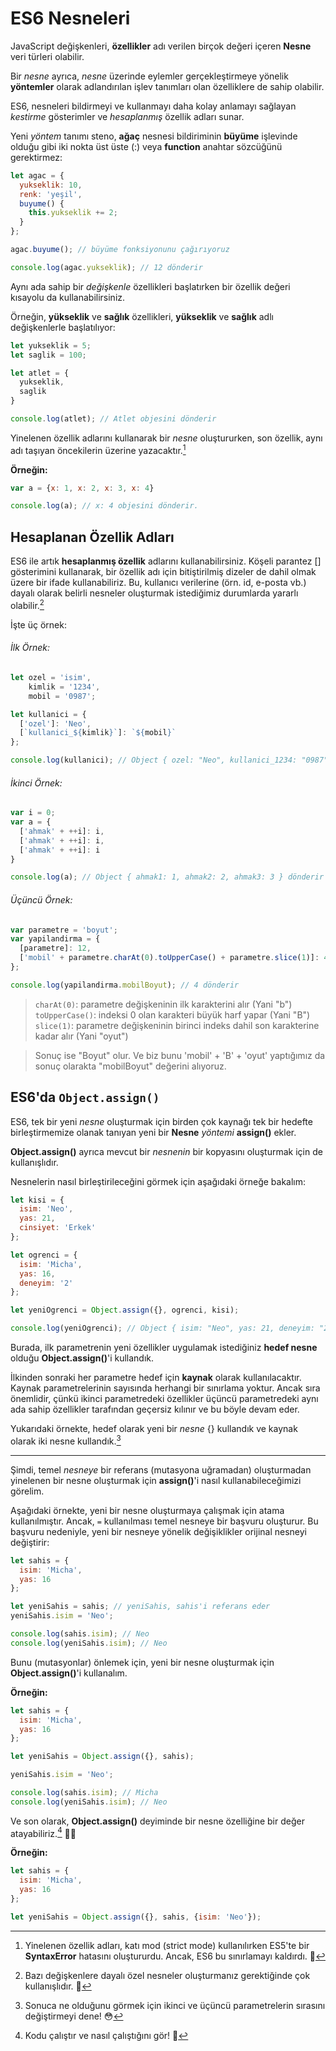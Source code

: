 # ES6 Nesneleri

JavaScript değişkenleri, **özellikler** adı verilen birçok değeri içeren **Nesne** veri türleri olabilir.

Bir *nesne* ayrıca, *nesne* üzerinde eylemler gerçekleştirmeye yönelik **yöntemler** olarak adlandırılan işlev tanımları olan özelliklere de sahip olabilir.

ES6, nesneleri bildirmeyi ve kullanmayı daha kolay anlamayı sağlayan *kestirme* gösterimler ve *hesaplanmış* özellik adları sunar.

Yeni *yöntem* tanımı steno, **ağaç** nesnesi bildiriminin **büyüme** işlevinde olduğu gibi iki nokta üst üste (:) veya **function** anahtar sözcüğünü gerektirmez:

```javascript
let agac = {
  yukseklik: 10,
  renk: 'yeşil',
  buyume() {
    this.yukseklik += 2;
  }
};

agac.buyume(); // büyüme fonksiyonunu çağırıyoruz

console.log(agac.yukseklik); // 12 dönderir
```

Aynı ada sahip bir *değişkenle* özellikleri başlatırken bir özellik değeri kısayolu da kullanabilirsiniz.

Örneğin, **yükseklik** ve **sağlık** özellikleri, **yükseklik** ve **sağlık** adlı değişkenlerle başlatılıyor:

```javascript
let yukseklik = 5;
let saglik = 100;

let atlet = {
  yukseklik,
  saglik
}

console.log(atlet); // Atlet objesini dönderir
```

Yinelenen özellik adlarını kullanarak bir *nesne* oluştururken, son özellik, aynı adı taşıyan öncekilerin üzerine yazacaktır.[^1]

**Örneğin:**

```javascript
var a = {x: 1, x: 2, x: 3, x: 4}

console.log(a); // x: 4 objesini dönderir.
```

  [^1]: Yinelenen özellik adları, katı mod (strict mode) kullanılırken ES5'te bir **SyntaxError** hatasını oluştururdu. Ancak, ES6 bu sınırlamayı kaldırdı. 🤠
  
## Hesaplanan Özellik Adları

ES6 ile artık **hesaplanmış özellik** adlarını kullanabilirsiniz. Köşeli parantez [] gösterimini kullanarak, bir özellik adı için bitiştirilmiş dizeler de dahil olmak üzere bir ifade kullanabiliriz. Bu, kullanıcı verilerine (örn. id, e-posta vb.) dayalı olarak belirli nesneler oluşturmak istediğimiz durumlarda yararlı olabilir.[^2]

İşte üç örnek:

###### İlk Örnek:

```javascript
let ozel = 'isim',
    kimlik = '1234',
    mobil = '0987';

let kullanici = {
  ['ozel']: 'Neo',
  [`kullanici_${kimlik}`]: `${mobil}`
};

console.log(kullanici); // Object { ozel: "Neo", kullanici_1234: "0987" } dönderir
```

###### İkinci Örnek:

```javascript
var i = 0;
var a = {
  ['ahmak' + ++i]: i,
  ['ahmak' + ++i]: i,
  ['ahmak' + ++i]: i
}

console.log(a); // Object { ahmak1: 1, ahmak2: 2, ahmak3: 3 } dönderir
```

###### Üçüncü Örnek:

```javascript
var parametre = 'boyut';
var yapilandirma = {
  [parametre]: 12,
  ['mobil' + parametre.charAt(0).toUpperCase() + parametre.slice(1)]: 4
};

console.log(yapilandirma.mobilBoyut); // 4 dönderir
```
> `charAt(0)`: parametre değişkeninin ilk karakterini alır (Yani "b")
> `toUpperCase()`: indeksi 0 olan karakteri büyük harf yapar (Yani "B")
> `slice(1)`: parametre değişkeninin birinci indeks dahil son karakterine kadar alır (Yani "oyut")
  
> Sonuç ise "Boyut" olur. Ve biz bunu 'mobil' + 'B' + 'oyut' yaptığımız da sonuç olarakta "mobilBoyut" değerini alıyoruz.

  [^2]: Bazı değişkenlere dayalı özel nesneler oluşturmanız gerektiğinde çok kullanışlıdır. 🤗
  
## ES6'da `Object.assign()`

ES6, tek bir yeni *nesne* oluşturmak için birden çok kaynağı tek bir hedefte birleştirmemize olanak tanıyan yeni bir **Nesne** *yöntemi* **assign()** ekler.

**Object.assign()** ayrıca mevcut bir *nesnenin* bir kopyasını oluşturmak için de kullanışlıdır.

Nesnelerin nasıl birleştirileceğini görmek için aşağıdaki örneğe bakalım:

```javascript
let kisi = {
  isim: 'Neo',
  yas: 21,
  cinsiyet: 'Erkek'
};

let ogrenci = {
  isim: 'Micha',
  yas: 16,
  deneyim: '2'
};

let yeniOgrenci = Object.assign({}, ogrenci, kisi);

console.log(yeniOgrenci); // Object { isim: "Neo", yas: 21, deneyim: "2", cinsiyet: "Erkek" } dönderir 
```

Burada, ilk parametrenin yeni özellikler uygulamak istediğiniz **hedef nesne** olduğu **Object.assign()**'i kullandık.

İlkinden sonraki her parametre hedef için **kaynak** olarak kullanılacaktır. Kaynak parametrelerinin sayısında herhangi bir sınırlama yoktur. Ancak sıra önemlidir, çünkü ikinci parametredeki özellikler üçüncü parametredeki aynı ada sahip özellikler tarafından geçersiz kılınır ve bu böyle devam eder.

Yukarıdaki örnekte, hedef olarak yeni bir *nesne* {} kullandık ve kaynak olarak iki nesne kullandık.[^3]

  [^3]: Sonuca ne olduğunu görmek için ikinci ve üçüncü parametrelerin sırasını değiştirmeyi dene! 😳
  
<hr>

Şimdi, temel *nesneye* bir referans (mutasyona uğramadan) oluşturmadan yinelenen bir nesne oluşturmak için **assign()**'i nasıl kullanabileceğimizi görelim.

Aşağıdaki örnekte, yeni bir nesne oluşturmaya çalışmak için atama kullanılmıştır. Ancak, `=` kullanılması temel nesneye bir başvuru oluşturur. Bu başvuru nedeniyle, yeni bir nesneye yönelik değişiklikler orijinal nesneyi değiştirir:

```javascript
let sahis = {
  isim: 'Micha',
  yas: 16
};

let yeniSahis = sahis; // yeniSahis, sahis'i referans eder
yeniSahis.isim = 'Neo';

console.log(sahis.isim); // Neo
console.log(yeniSahis.isim); // Neo
```

Bunu (mutasyonlar) önlemek için, yeni bir nesne oluşturmak için **Object.assign()**'i kullanalım.

**Örneğin:**

```javascript
let sahis = {
  isim: 'Micha',
  yas: 16
};

let yeniSahis = Object.assign({}, sahis);

yeniSahis.isim = 'Neo';

console.log(sahis.isim); // Micha
console.log(yeniSahis.isim); // Neo
```

Ve son olarak, **Object.assign()** deyiminde bir nesne özelliğine bir değer atayabiliriz.[^4] 🙌🏻

**Örneğin:**

```javascript
let sahis = {
  isim: 'Micha',
  yas: 16
};

let yeniSahis = Object.assign({}, sahis, {isim: 'Neo'});
```

  [^4]: Kodu çalıştır ve nasıl çalıştığını gör! 🤠
  
